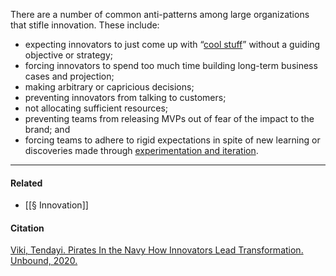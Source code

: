 There are a number of common anti-patterns among large organizations that stifle innovation. These include:

-   expecting innovators to just come up with “[cool stuff](https://publish.obsidian.md/mobydiction/notes/%C2%B6+Innovation+theater)” without a guiding objective or strategy;
-   forcing innovators to spend too much time building long-term business cases and projection;
-   making arbitrary or capricious decisions;
-   preventing innovators from talking to customers;
-   not allocating sufficient resources;
-   preventing teams from releasing MVPs out of fear of the impact to the brand; and
-   forcing teams to adhere to rigid expectations in spite of new learning or discoveries made through [experimentation and iteration](https://publish.obsidian.md/mobydiction/notes/De-risk+innovation+by+making+smaller+bets).

---

#### Related

-   [[§ Innovation]]

#### Citation

[Viki, Tendayi. Pirates In the Navy How Innovators Lead Transformation. Unbound, 2020.](https://publish.obsidian.md/mobydiction/notes/%E2%89%88+Viki+-+Pirates+in+the+Navy)